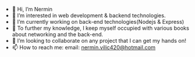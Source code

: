 - 👋 Hi, I’m Nermin
- 👀 I’m interested in web development & backend technologies.
- 🌱 I’m currently working on back-end technologies(Nodejs & Express)
- 📖 To further my knowledge, I keep myself occupied with various books about networking and the back-end.
- 💞️ I’m looking to collaborate on any project that I can get my hands on!
- 📫 How to reach me: email: nermin.vilic420@hotmail.com

